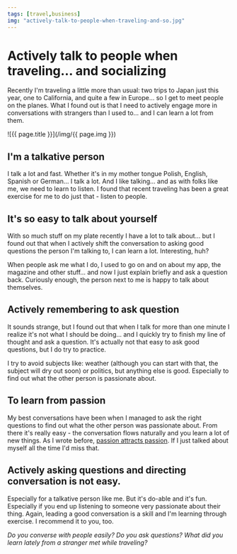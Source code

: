```yaml
---
tags: [travel,business]
img: "actively-talk-to-people-when-traveling-and-so.jpg"
---
```


# Actively talk to people when traveling… and socializing


Recently I'm traveling a little more than usual: two trips to Japan just this year, one to California, and quite a few in Europe... so I get to meet people on the planes. What I found out is that I need to actively engage more in conversations with strangers than I used to… and I can learn a lot from them.

<!--More-->

![{{ page.title }}](/img/{{ page.img }})

## I'm a talkative person

I talk a lot and fast. Whether it's in my mother tongue Polish, English, Spanish or German… I talk a lot. And I like talking… and as with folks like me, we need to learn to listen. I found that recent traveling has been a great exercise for me to do just that - listen to people.

## It's so easy to talk about yourself

With so much stuff on my plate recently I have a lot to talk about… but I found out that when I actively shift the conversation to asking good questions the person I'm talking to, I can learn a lot. Interesting, huh?

When people ask me what I do, I used to go on and on about my app, the magazine and other stuff… and now I just explain briefly and ask a question back. Curiously enough, the person next to me is happy to talk about themselves.

## Actively remembering to ask question

It sounds strange, but I found out that when I talk for more than one minute I realize it's not what I should be doing… and I quickly try to finish my line of thought and ask a question. It's actually not that easy to ask good questions, but I do try to practice.

I try to avoid subjects like: weather (although you can start with that, the subject will dry out soon) or politics, but anything else is good. Especially to find out what the other person is passionate about.

## To learn from passion

My best conversations have been when I managed to ask the right questions to find out what the other person was passionate about. From there it's really easy - the conversation flows naturally and you learn a lot of new things. As I wrote before, [passion attracts passion](/passion-attracts-passion). If I just talked about myself all the time I'd miss that.

## Actively asking questions and directing conversation is not easy.

Especially for a talkative person like me. But it's do-able and it's fun. Especially if you end up listening to someone very passionate about their thing. Again, leading a good conversation is a skill and I'm learning through exercise. I recommend it to you, too.

_Do you converse with people easily? Do you ask questions? What did you learn lately from a stranger met while traveling?_

  
  
  
 


[n]: https://michael.gratis/nozbe